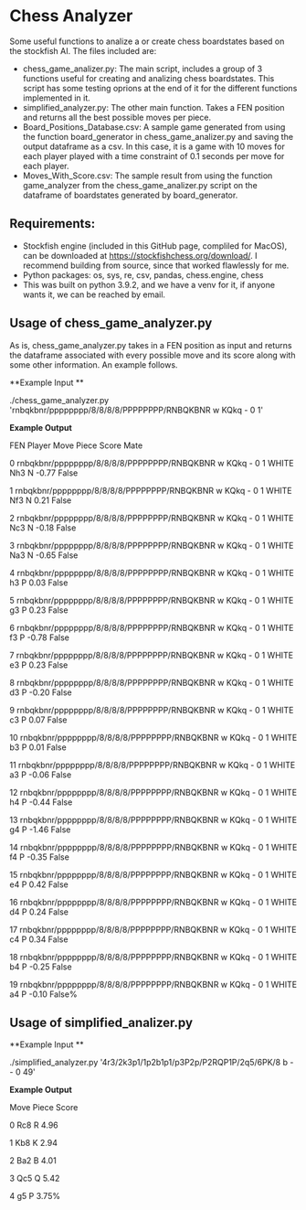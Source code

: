 # Chess Analyzer

Some useful functions to analize a or create chess boardstates based on the stockfish AI. The files included are: 
* chess_game_analizer.py: The main script, includes a group of 3 functions useful for creating and analizing chess boardstates. This script has some testing oprions at the end of it for the different functions implemented in it. 
* simplified_analyzer.py: The other main function. Takes a FEN position and returns all the best possible moves per piece.
* Board_Positions_Database.csv: A sample game generated from using the function board_generator in chess_game_analizer.py and saving the output dataframe as a csv. In this case, it is a game with 10 moves for each player played with a time constraint of 0.1 seconds per move for each player. 
* Moves_With_Score.csv: The sample result from using the function game_analyzer from the chess_game_analizer.py script on the dataframe of boardstates generated by board_generator. 

## Requirements: 
* Stockfish engine (included in this GitHub page, compliled for MacOS), can be downloaded at https://stockfishchess.org/download/. I recommend building from source, since that worked flawlessly for me. 
* Python packages: os, sys, re, csv, pandas, chess.engine, chess
* This was built on python 3.9.2, and we have a venv for it, if anyone wants it, we can be reached by email. 

## Usage of chess_game_analyzer.py
As is, chess_game_analyzer.py takes in a FEN position as input and returns the dataframe associated with every possible move and its score along with some other information. An example follows. 

**Example Input **

./chess_game_analyzer.py 'rnbqkbnr/pppppppp/8/8/8/8/PPPPPPPP/RNBQKBNR w KQkq - 0 1'

**Example Output**

FEN Player Move Piece  Score   Mate

0   rnbqkbnr/pppppppp/8/8/8/8/PPPPPPPP/RNBQKBNR w KQkq - 0 1  WHITE  Nh3     N  -0.77  False

1   rnbqkbnr/pppppppp/8/8/8/8/PPPPPPPP/RNBQKBNR w KQkq - 0 1  WHITE  Nf3     N   0.21  False

2   rnbqkbnr/pppppppp/8/8/8/8/PPPPPPPP/RNBQKBNR w KQkq - 0 1  WHITE  Nc3     N  -0.18  False

3   rnbqkbnr/pppppppp/8/8/8/8/PPPPPPPP/RNBQKBNR w KQkq - 0 1  WHITE  Na3     N  -0.65  False

4   rnbqkbnr/pppppppp/8/8/8/8/PPPPPPPP/RNBQKBNR w KQkq - 0 1  WHITE   h3     P   0.03  False

5   rnbqkbnr/pppppppp/8/8/8/8/PPPPPPPP/RNBQKBNR w KQkq - 0 1  WHITE   g3     P   0.23  False

6   rnbqkbnr/pppppppp/8/8/8/8/PPPPPPPP/RNBQKBNR w KQkq - 0 1  WHITE   f3     P  -0.78  False

7   rnbqkbnr/pppppppp/8/8/8/8/PPPPPPPP/RNBQKBNR w KQkq - 0 1  WHITE   e3     P   0.23  False

8   rnbqkbnr/pppppppp/8/8/8/8/PPPPPPPP/RNBQKBNR w KQkq - 0 1  WHITE   d3     P  -0.20  False

9   rnbqkbnr/pppppppp/8/8/8/8/PPPPPPPP/RNBQKBNR w KQkq - 0 1  WHITE   c3     P   0.07  False

10  rnbqkbnr/pppppppp/8/8/8/8/PPPPPPPP/RNBQKBNR w KQkq - 0 1  WHITE   b3     P   0.01  False

11  rnbqkbnr/pppppppp/8/8/8/8/PPPPPPPP/RNBQKBNR w KQkq - 0 1  WHITE   a3     P  -0.06  False

12  rnbqkbnr/pppppppp/8/8/8/8/PPPPPPPP/RNBQKBNR w KQkq - 0 1  WHITE   h4     P  -0.44  False

13  rnbqkbnr/pppppppp/8/8/8/8/PPPPPPPP/RNBQKBNR w KQkq - 0 1  WHITE   g4     P  -1.46  False

14  rnbqkbnr/pppppppp/8/8/8/8/PPPPPPPP/RNBQKBNR w KQkq - 0 1  WHITE   f4     P  -0.35  False

15  rnbqkbnr/pppppppp/8/8/8/8/PPPPPPPP/RNBQKBNR w KQkq - 0 1  WHITE   e4     P   0.42  False

16  rnbqkbnr/pppppppp/8/8/8/8/PPPPPPPP/RNBQKBNR w KQkq - 0 1  WHITE   d4     P   0.24  False

17  rnbqkbnr/pppppppp/8/8/8/8/PPPPPPPP/RNBQKBNR w KQkq - 0 1  WHITE   c4     P   0.34  False

18  rnbqkbnr/pppppppp/8/8/8/8/PPPPPPPP/RNBQKBNR w KQkq - 0 1  WHITE   b4     P  -0.25  False

19  rnbqkbnr/pppppppp/8/8/8/8/PPPPPPPP/RNBQKBNR w KQkq - 0 1  WHITE   a4     P  -0.10  False%


## Usage of simplified_analizer.py

**Example Input **

./simplified_analyzer.py '4r3/2k3p1/1p2b1p1/p3P2p/P2RQP1P/2q5/6PK/8 b - - 0 49'

**Example Output**

  Move Piece  Score
  
0  Rc8     R   4.96

1  Kb8     K   2.94

2  Ba2     B   4.01

3  Qc5     Q   5.42

4   g5     P   3.75% 
